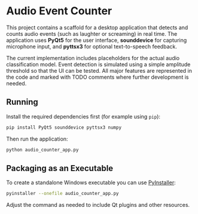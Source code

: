# Audio Event Counter

This project contains a scaffold for a desktop application that detects and counts audio events (such as laughter or screaming) in real time. The application uses **PyQt5** for the user interface, **sounddevice** for capturing microphone input, and **pyttsx3** for optional text-to-speech feedback.

The current implementation includes placeholders for the actual audio classification model. Event detection is simulated using a simple amplitude threshold so that the UI can be tested. All major features are represented in the code and marked with TODO comments where further development is needed.

## Running
Install the required dependencies first (for example using `pip`):

```bash
pip install PyQt5 sounddevice pyttsx3 numpy
```

Then run the application:

```bash
python audio_counter_app.py
```

## Packaging as an Executable
To create a standalone Windows executable you can use [PyInstaller](https://pyinstaller.org/):

```bash
pyinstaller --onefile audio_counter_app.py
```

Adjust the command as needed to include Qt plugins and other resources.
